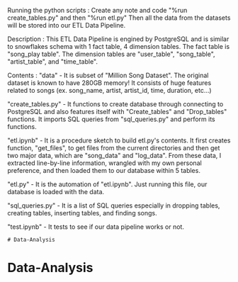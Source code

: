 

Running the python scripts :
    Create any note and code "%run create_tables.py" and then "%run etl.py"
    Then all the data from the datasets will be stored into our ETL Data Pipeline.

Description :
    This ETL Data Pipeline is engined by PostgreSQL and is similar to snowflakes schema with 1 fact table, 4 dimension tables.
    The fact table is "song_play table".
    The dimension tables are "user_table", "song_table", "artist_table", and "time_table".


Contents :
"data" - It is subset of "Million Song Dataset". The original dataset is known to have 280GB memory! It consists of huge features related to songs (ex. song_name, artist, artist_id, time, duration, etc...)

"create_tables.py" - It functions to create database through connecting to PostgreSQL and also features itself with "Create_tables" and "Drop_tables" functions. It imports SQL queries from "sql_queries.py" and perform its functions.
                       
"etl.ipynb" - It is a procedure sketch to build etl.py's contents. It first creates function, "get_files", to get files from the current directories and then get two major data, which are "song_data" and "log_data". From these data, I extracted line-by-line information, wrangled with my own personal preference, and then loaded them to our database within 5 tables.

"etl.py" - It is the automation of "etl.ipynb". Just running this file, our database is loaded with the data.

"sql_queries.py" - It is a list of SQL queries especially in dropping tables, creating tables, inserting tables, and finding songs.

"test.ipynb" - It tests to see if our data pipeline works or not.
    
    # Data-Analysis
# Data-Analysis
